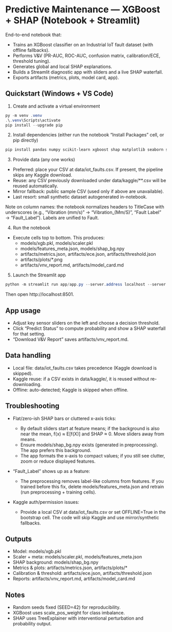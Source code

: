 # Predictive Maintenance — XGBoost + SHAP (Notebook + Streamlit)

End-to-end notebook that:
- Trains an XGBoost classifier on an Industrial IoT fault dataset (with offline fallbacks).
- Performs V&V (PR-AUC, ROC-AUC, confusion matrix, calibration/ECE, threshold tuning).
- Generates global and local SHAP explanations.
- Builds a Streamlit diagnostic app with sliders and a live SHAP waterfall.
- Exports artifacts (metrics, plots, model card, app).

## Quickstart (Windows + VS Code)

1) Create and activate a virtual environment
```powershell
py -m venv .venv
.\.venv\Scripts\activate
pip install --upgrade pip
```

2) Install dependencies (either run the notebook “Install Packages” cell, or pip directly)
```powershell
pip install pandas numpy scikit-learn xgboost shap matplotlib seaborn streamlit opendatasets
```

3) Provide data (any one works)
- Preferred: place your CSV at data/iot_faults.csv. If present, the pipeline skips any Kaggle download.
- Reuse: any CSV previously downloaded under data/kaggle/**.csv will be reused automatically.
- Mirror fallback: public sample CSV (used only if above are unavailable).
- Last resort: small synthetic dataset autogenerated in-notebook.

Note on column names: the notebook normalizes headers to TitleCase with underscores (e.g., “Vibration (mm/s)” → “Vibration_(Mm/S)”, “Fault Label” → “Fault_Label”). Labels are unified to Fault.

4) Run the notebook
- Execute cells top to bottom. This produces:
  - models/xgb.pkl, models/scaler.pkl
  - models/features_meta.json, models/shap_bg.npy
  - artifacts/metrics.json, artifacts/ece.json, artifacts/threshold.json
  - artifacts/plots/*.png
  - artifacts/vnv_report.md, artifacts/model_card.md

5) Launch the Streamlit app
```powershell
python -m streamlit run app/app.py --server.address localhost --server.port 8501
```
Then open http://localhost:8501.

## App usage
- Adjust key sensor sliders on the left and choose a decision threshold.
- Click “Predict Status” to compute probability and show a SHAP waterfall for that setting.
- “Download V&V Report” saves artifacts/vnv_report.md.

## Data handling
- Local file: data/iot_faults.csv takes precedence (Kaggle download is skipped).
- Kaggle reuse: if a CSV exists in data/kaggle/, it is reused without re-downloading.
- Offline: auto-detected; Kaggle is skipped when offline.

## Troubleshooting

- Flat/zero-ish SHAP bars or cluttered x-axis ticks:
  - By default sliders start at feature means; if the background is also near the mean, f(x) ≈ E[f(X)] and SHAP ≈ 0. Move sliders away from means.
  - Ensure models/shap_bg.npy exists (generated in preprocessing). The app prefers this background.
  - The app formats the x-axis to compact values; if you still see clutter, zoom or reduce displayed features.

- “Fault_Label” shows up as a feature:
  - The preprocessing removes label-like columns from features. If you trained before this fix, delete models/features_meta.json and retrain (run preprocessing + training cells).

- Kaggle auth/permission issues:
  - Provide a local CSV at data/iot_faults.csv or set OFFLINE=True in the bootstrap cell. The code will skip Kaggle and use mirror/synthetic fallbacks.

## Outputs
- Model: models/xgb.pkl
- Scaler + meta: models/scaler.pkl, models/features_meta.json
- SHAP background: models/shap_bg.npy
- Metrics & plots: artifacts/metrics.json, artifacts/plots/*
- Calibration & threshold: artifacts/ece.json, artifacts/threshold.json
- Reports: artifacts/vnv_report.md, artifacts/model_card.md

## Notes
- Random seeds fixed (SEED=42) for reproducibility.
- XGBoost uses scale_pos_weight for class imbalance.
- SHAP uses TreeExplainer with interventional perturbation and probability output.